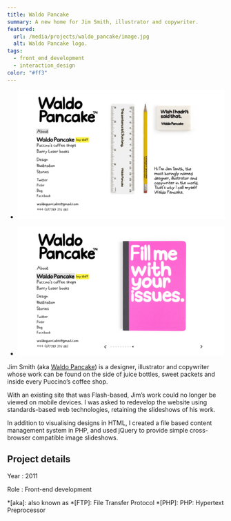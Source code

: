 ```yaml
---
title: Waldo Pancake
summary: A new home for Jim Smith, illustrator and copywriter.
featured:
  url: /media/projects/waldo_pancake/image.jpg
  alt: Waldo Pancake logo.
tags:
  - front_end_development
  - interaction_design
color: "#ff3"
---
```


- ![Home page.](../media/projects/waldo_pancake/about_screenshot.png)

- ![Slideshow of Waldo Pancake merchandise.](../media/projects/waldo_pancake/slideshow_screenshot.png)

Jim Smith (aka [Waldo Pancake][1]) is a designer, illustrator and copywriter whose work can be found on the side of juice bottles, sweet packets and inside every Puccino’s coffee shop.

With an existing site that was Flash-based, Jim’s work could no longer be viewed on mobile devices. I was asked to redevelop the website using standards-based web technologies, retaining the slideshows of his work.

In addition to visualising designs in HTML, I created a file based content management system in PHP, and used jQuery to provide simple cross-browser compatible image slideshows.

## Project details

Year
: 2011

Role
: Front-end development

[1]: http://waldopancake.com

*[aka]: also known as
*[FTP]: File Transfer Protocol
*[PHP]: PHP: Hypertext Preprocessor
